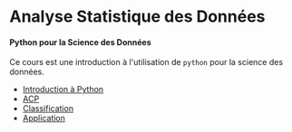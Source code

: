 # Analyse Statistique des Données

#### Python pour la Science des Données

Ce cours est une introduction à l'utilisation de `python` pour la science des données.

- [Introduction à Python](seance1-intro.html)
- [ACP](seance2-ACP.html)
- [Classification](seance3-classification.html)
- [Application](seance4-application.html) 



<!--
- [Sujet du TP](tpnote-sujet.html)


A garder pour mettre en md :
jupyter nbconvert --to markdown
-->
